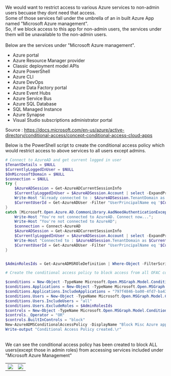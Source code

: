 
We would want to restrict access to various Azure services to non-admin users becuase they dont need that access. <br>
Some of those services fall under the umbrella of an in built Azure App named "Microsoft Azure management".<br>
So, if we block access to this app for non-admin users, the services under them will be unavailable to the non-admin users.<br>
<br>
Below are the services under "Microsoft Azure management". <br>

<ul>
    <li>Azure portal</li>
    <li>Azure Resource Manager provider</li>
    <li>Classic deployment model APIs</li>
    <li>Azure PowerShell</li>
    <li>Azure CLI</li>
    <li>Azure DevOps</li>
    <li>Azure Data Factory portal</li>
    <li>Azure Event Hubs</li>
    <li>Azure Service Bus</li>
    <li>Azure SQL Database</li>
    <li>SQL Managed Instance</li>
    <li>Azure Synapse</li>
    <li>Visual Studio subscriptions administrator portal</li>
</ul>
Source : <a href="https://docs.microsoft.com/en-us/azure/active-directory/conditional-access/concept-conditional-access-cloud-apps">https://docs.microsoft.com/en-us/azure/active-directory/conditional-access/concept-conditional-access-cloud-apps</a> <br>

Below is the PowerShell script to create the conditional access policy which would restrict access to above services to all users except admins.

```PowerShell
# Connect to AzureAD and get current logged in user
$TenantDetails = $NULL
$CurrentlyLoggedInUser = $NULL
$OnMicrosoftDomain = $NULL
$connection = $NULL
try { 
	$AzureADSession = Get-AzureADCurrentSessionInfo
	$CurrentlyLoggedInUser = $AzureADSession.Account | select -ExpandProperty Id
	Write-Host "Already connected to : $AzureADSession.TenantDomain as $CurrentlyLoggedInUser"
	$CurrentUserId = Get-AzureADUser -Filter "UserPrincipalName eq '$CurrentlyLoggedInUser'" | select -ExpandProperty ObjectId
} 
catch [Microsoft.Open.Azure.AD.CommonLibrary.AadNeedAuthenticationException] { 
	Write-Host "You're not connected to AzureAD. Connect now..."; 
	Write-Host "You're not connected to AzureAD"; 
	$connection = Connect-AzureAD
	$AzureADSession = Get-AzureADCurrentSessionInfo
	$CurrentlyLoggedInUser = $AzureADSession.Account | select -ExpandProperty Id
	Write-Host "Connected to : $AzureADSession.TenantDomain as $CurrentlyLoggedInUser"
	$CurrentUserId = Get-AzureADUser -Filter "UserPrincipalName eq '$CurrentlyLoggedInUser'" | select -ExpandProperty ObjectId
}


$AdminRolesIds = Get-AzureADMSROleDefinition | Where-Object -FilterScript {$_.DisplayName -like '*Administrator'}| select -ExpandProperty Id

# Create the conditional access policy to block access from all OFAC countries to all apps for all users except the currently logged in user

$conditions = New-Object -TypeName Microsoft.Open.MSGraph.Model.ConditionalAccessConditionSet
$conditions.Applications = New-Object -TypeName Microsoft.Open.MSGraph.Model.ConditionalAccessApplicationCondition
$conditions.Applications.IncludeApplications = "797f4846-ba00-4fd7-ba43-dac1f8f63013"
$conditions.Users = New-Object -TypeName Microsoft.Open.MSGraph.Model.ConditionalAccessUserCondition
$conditions.Users.IncludeUsers = "all"
$conditions.Users.ExcludeRoles = $AdminRolesIds
$controls = New-Object -TypeName Microsoft.Open.MSGraph.Model.ConditionalAccessGrantControls
$controls._Operator = "OR"
$controls.BuiltInControls = "block"
New-AzureADMSConditionalAccessPolicy -DisplayName "Block Misc Azure apps for non-admin users" -State "Enabled" -Conditions $conditions -GrantControls $controls
Write-output "Conditional Access Policy created.\r"
```

<br>
We can see the conditional access policy has been created to block ALL users(except those in admin roles) from accessing services included under "Microsoft Azure Management"
<table>
    <tr>
        <td><img src="../../../images/o365security/block-misc-azure-services-01.png"></img></td>
        <td><img src="../../../images/o365security/block-misc-azure-services-02.png"></img></td>
    </tr>
</table>